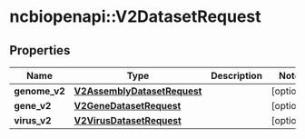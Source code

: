 # ncbiopenapi::V2DatasetRequest


## Properties
Name | Type | Description | Notes
------------ | ------------- | ------------- | -------------
**genome_v2** | [**V2AssemblyDatasetRequest**](v2AssemblyDatasetRequest.md) |  | [optional] 
**gene_v2** | [**V2GeneDatasetRequest**](v2GeneDatasetRequest.md) |  | [optional] 
**virus_v2** | [**V2VirusDatasetRequest**](v2VirusDatasetRequest.md) |  | [optional] 


